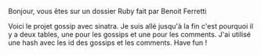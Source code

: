 Bonjour, vous êtes sur un dossier Ruby fait par Benoit Ferretti

Voici le projet gossip avec sinatra. 
Je suis allé jusqu'à la fin c'est pourquoi il y a deux tables, une pour les gossips et une pour les comments. J'ai utilisé une hash avec les id des gossips et les comments. 
Have fun !